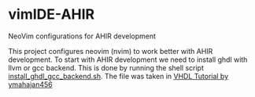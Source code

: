 # vimIDE-AHIR
NeoVim configurations for AHIR development

This project configures neovim (nvim) to work better with AHIR development. To start with AHIR development we need to install
ghdl with llvm or gcc backend. This is done by running the shell script [install_ghdl_gcc_backend.sh](install_ghdl_gcc_backend.sh).
The file was taken in [VHDL Tutorial by ymahajan456](https://github.com/ymahajan456/Tutorials/tree/master/VHDL_Tutorial/Installation)
